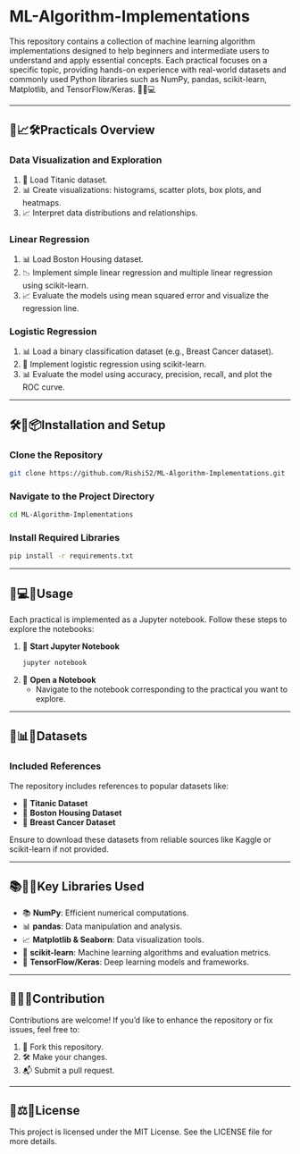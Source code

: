 # ML-Algorithm-Implementations

This repository contains a collection of machine learning algorithm implementations designed to help beginners and intermediate users to understand and apply essential concepts. Each practical focuses on a specific topic, providing hands-on experience with real-world datasets and commonly used Python libraries such as NumPy, pandas, scikit-learn, Matplotlib, and TensorFlow/Keras. 🎯📘💻

---

## 🎨📈🛠️Practicals Overview

### Data Visualization and Exploration

1. 📂 Load Titanic dataset.
2. 📊 Create visualizations: histograms, scatter plots, box plots, and heatmaps.
3. 📈 Interpret data distributions and relationships. 

### Linear Regression

1. 📊 Load Boston Housing dataset.
2. 📉 Implement simple linear regression and multiple linear regression using scikit-learn.
3. 📈 Evaluate the models using mean squared error and visualize the regression line.

### Logistic Regression

1. 📊 Load a binary classification dataset (e.g., Breast Cancer dataset).
2. 🧮 Implement logistic regression using scikit-learn.
3. 📊 Evaluate the model using accuracy, precision, recall, and plot the ROC curve.

---

## 🛠️🔧📦Installation and Setup

### Clone the Repository

```bash
git clone https://github.com/Rishi52/ML-Algorithm-Implementations.git
```

### Navigate to the Project Directory

```bash
cd ML-Algorithm-Implementations
```

### Install Required Libraries

```bash
pip install -r requirements.txt
```

---

## 📔💻📌Usage

Each practical is implemented as a Jupyter notebook. Follow these steps to explore the notebooks:

1. 📖 **Start Jupyter Notebook**
   ```bash
   jupyter notebook
   ```
2. 📘 **Open a Notebook**
   - Navigate to the notebook corresponding to the practical you want to explore. 

---

## 📂📊📁Datasets

### Included References

The repository includes references to popular datasets like:

- 📂 **Titanic Dataset**
- 📂 **Boston Housing Dataset**
- 📂 **Breast Cancer Dataset**

Ensure to download these datasets from reliable sources like Kaggle or scikit-learn if not provided.

---

## 📚🔧🧰Key Libraries Used

- 📚 **NumPy**: Efficient numerical computations.
- 📊 **pandas**: Data manipulation and analysis.
- 📈 **Matplotlib & Seaborn**: Data visualization tools.
- 🤖 **scikit-learn**: Machine learning algorithms and evaluation metrics.
- 🧠 **TensorFlow/Keras**: Deep learning models and frameworks. 

---

## 🤝✨📜Contribution

Contributions are welcome! If you’d like to enhance the repository or fix issues, feel free to:

1. 🌟 Fork this repository.
2. 🛠️ Make your changes.
3. 📬 Submit a pull request.

---

## 📜⚖️📄License

This project is licensed under the MIT License. See the LICENSE file for more details. 

